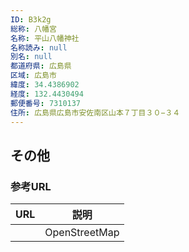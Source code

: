 ```yaml
---
ID: B3k2g
総称: 八幡宮
名称: 平山八幡神社
名称読み: null
別名: null
都道府県: 広島県
区域: 広島市
緯度: 34.4386902
経度: 132.4430494
郵便番号: 7310137
住所: 広島県広島市安佐南区山本７丁目３０−３４
---
```


## その他

### 参考URL

| URL | 説明          |
| --- | ------------- |
|     | OpenStreetMap |
